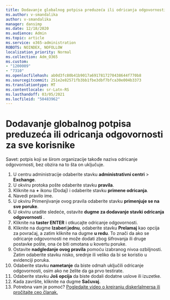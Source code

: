 ```yaml
---
title: Dodavanje globalnog potpisa preduzeća ili odricanja odgovornosti za sve korisnike
ms.author: v-smandalika
author: v-smandalika
manager: dansimp
ms.date: 12/18/2020
ms.audience: Admin
ms.topic: article
ms.service: o365-administration
ROBOTS: NOINDEX, NOFOLLOW
localization_priority: Normal
ms.collection: Adm_O365
ms.custom:
- "1200009"
- "7310"
ms.openlocfilehash: ab0d3fc80b41b9017a6917817270438644f770b8
ms.sourcegitcommit: 251e2e82571fb3bb1fbe3dbf7bfca30e004b3373
ms.translationtype: MT
ms.contentlocale: sr-Latn-RS
ms.lasthandoff: 03/05/2021
ms.locfileid: "50483962"
---
```

# <a name="add-a-global-company-signature-or-disclaimer-for-all-users"></a>Dodavanje globalnog potpisa preduzeća ili odricanja odgovornosti za sve korisnike

Savet: potpis koji se širom organizacije takođe naziva odricanje odgovornosti, bez obzira na to šta on uključuje.

1. U centru administracije odaberite stavku **administrativni centri**  >  **Exchange**.
2. U okviru protoka pošte odaberite stavku **pravila**.
3. Kliknite na **+** ikonu (Dodaj) i odaberite stavku **primene odricanja**.
4. Navedi pravilo ime.
5. U okviru Primenjivanje ovog pravila odaberite stavku **primenjuje se na sve poruke**.
6. U okviru uradite sledeće, ostavite **dugme za dodavanje stavki odricanja odgovornosti** .
7. Kliknite na **taster ENTER** i otkucajte odricanje odgovornosti.
8. Kliknite na dugme **Izaberi jednu**, odaberite stavku **Prelamaj** kao opcija za povraćaj, a zatim kliknite na dugme **u redu**. To znači da ako se odricanje odgovornosti ne može dodati zbog šifrovanja ili druge postavke pošte, ona će biti omotana u kovertu poruke.
9. Ostavite **nadgledanje ovog pravila** pomoću izabranog nivoa ozbiljnosti. Zatim odaberite stavku nisko, srednje ili veliko da bi se koristio u evidenciji poruka.
10. Odaberite stavku **nametanje** da biste odmah uključili odricanje odgovornosti, osim ako ne želite da ga prvo testirate.
11. Odaberite stavku **Još opcija** da biste dodali dodatne uslove ili izuzetke.
12. Kada završite, kliknite na dugme **Sačuvaj**.
13. Potrebna vam je pomoć? [Pogledajte video o kreiranju diskerlalmersa ili pročitajte ceo članak.](https://support.office.com/article/2d75860f-c527-4352-a7f6-73eba54c0c72?wt.mc_id=Chat_GlobalSignature)